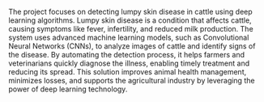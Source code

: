 The project focuses on detecting lumpy skin disease in cattle using deep learning algorithms. Lumpy skin disease is a condition that affects cattle, causing symptoms like fever, infertility, and reduced milk production. The system uses advanced machine learning models, such as Convolutional Neural Networks (CNNs), to analyze images of cattle and identify signs of the disease. By automating the detection process, it helps farmers and veterinarians quickly diagnose the illness, enabling timely treatment and reducing its spread. This solution improves animal health management, minimizes losses, and supports the agricultural industry by leveraging the power of deep learning technology.







